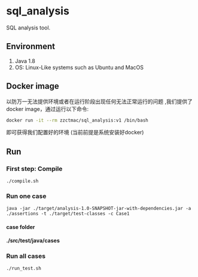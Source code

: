 # sql_analysis

SQL analysis tool.


## Environment
1. Java 1.8
2. OS: Linux-Like systems such as Ubuntu and MacOS

## Docker image
以防万一无法提供环境或者在运行阶段出现任何无法正常运行的问题 ,我们提供了docker image，通过运行以下命令:
```bash
docker run -it --rm zzctmac/sql_analysis:v1 /bin/bash
```
即可获得我们配置好的环境 (当前前提是系统安装好docker)


## Run

### First step: Compile
```shell
./compile.sh
```

### Run one case
```shell
java -jar ./target/analysis-1.0-SNAPSHOT-jar-with-dependencies.jar -a ./assertions -t ./target/test-classes -c Case1
```

#### case folder
**./src/test/java/cases**

### Run all cases
```shell
./run_test.sh
```